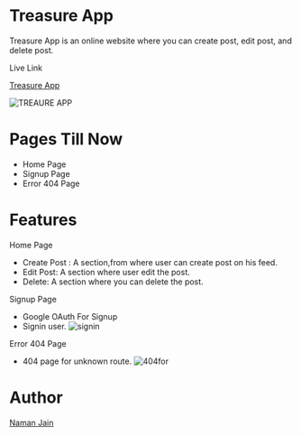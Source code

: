# Treasure App

Treasure App is an online website where you can  create post, edit post, and delete post.

Live Link

[Treasure App](https://treasure-app.vercel.app/)

![TREAURE APP](https://user-images.githubusercontent.com/101793920/202907327-7bb8175a-f2e6-45ea-9e50-77cb0b58a6b8.png)

# Pages Till Now

* Home Page
* Signup Page
* Error 404 Page

# Features
 
  Home Page
  
* Create Post : A section,from where user can create post on his feed.
* Edit Post: A section where user edit the post.
* Delete: A section where you can delete the post.

Signup Page

* Google OAuth For Signup
* Signin user.
![signin](https://user-images.githubusercontent.com/101793920/202909341-3be60137-9645-4908-935b-1b0345b0bab8.png)

Error 404 Page
* 404 page for unknown route.
![404for](https://user-images.githubusercontent.com/101793920/202908091-7b30ec35-5a2d-41ed-8ad4-db101efdd62d.png)

# Author
[Naman Jain](https://github.com/Nmnjainsite)

